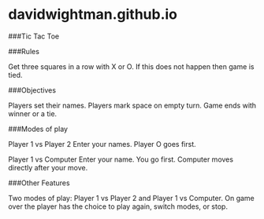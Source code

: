 # davidwightman.github.io

###Tic Tac Toe

###Rules

Get three squares in a row with X or O. If this does not happen then game is tied.

###Objectives

Players set their names.
Players mark space on empty turn.
Game ends with winner or a tie.

###Modes of play

Player 1 vs Player 2
Enter your names. Player O goes first.

Player 1 vs Computer
Enter your name. You go first. Computer moves directly after your move.

###Other Features

Two modes of play: Player 1 vs Player 2 and Player 1 vs Computer.
On game over the player has the choice to play again, switch modes, or stop.